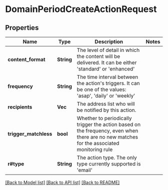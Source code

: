 # DomainPeriodCreateActionRequest

## Properties

Name | Type | Description | Notes
------------ | ------------- | ------------- | -------------
**content_format** | **String** | The level of detail in which the content will be delivered. It can be either 'standard' or 'enhanced' |
**frequency** | **String** | The time interval between the action's triggers. It can be one of the values: 'asap', 'daily' or 'weekly' |
**recipients** | **Vec<String>** | The address list who will be notified by this action. |
**trigger_matchless** | **bool** | Whether to periodically trigger the action based on the frequency, even when there are no new matches for the associated monitoring rule |
**r#type** | **String** | The action type. The only type currently supported is 'email' |

[[Back to Model list]](../README.md#documentation-for-models) [[Back to API list]](../README.md#documentation-for-api-endpoints) [[Back to README]](../README.md)
